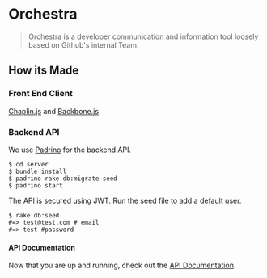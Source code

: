 # Orchestra

> Orchestra is a developer communication and information tool loosely based on Github's internal Team.

## How its Made
### Front End Client
[Chaplin.js](http://chaplinjs.org/) and [Backbone.js](http://backbonejs.org/)

### Backend API
We use [Padrino](http://www.padrinorb.com/) for the backend API.

```shell
$ cd server
$ bundle install
$ padrino rake db:migrate seed
$ padrino start
```

The API is secured using JWT.  Run the seed file to add a default user.

```shell
$ rake db:seed
#=> test@test.com # email
#=> test #password
```
#### API Documentation
 Now that you are up and running, check out the [API Documentation](http://opusgroupllc.github.io/orchestra-api-docs/#introduction).
